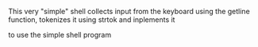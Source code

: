 This very "simple" shell collects input from the keyboard using the getline function, tokenizes it using strtok and inplements it

to use the simple shell program
